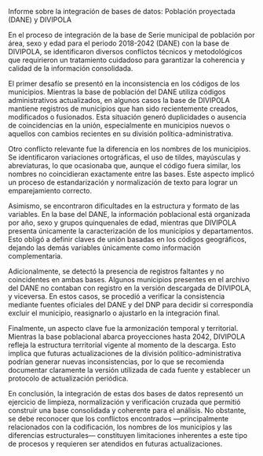 Informe sobre la integración de bases de datos: Población proyectada (DANE) y DIVIPOLA

En el proceso de integración de la base de Serie municipal de población por área, sexo y edad para el periodo 2018-2042 (DANE) con la base de DIVIPOLA, se identificaron diversos conflictos técnicos y metodológicos que requirieron un tratamiento cuidadoso para garantizar la coherencia y calidad de la información consolidada.

El primer desafío se presentó en la inconsistencia en los códigos de los municipios. Mientras la base de población del DANE utiliza códigos administrativos actualizados, en algunos casos la base de DIVIPOLA mantiene registros de municipios que han sido recientemente creados, modificados o fusionados. Esta situación generó duplicidades o ausencia de coincidencias en la unión, especialmente en municipios nuevos o aquellos con cambios recientes en su división política-administrativa.

Otro conflicto relevante fue la diferencia en los nombres de los municipios. Se identificaron variaciones ortográficas, el uso de tildes, mayúsculas y abreviaturas, lo que ocasionaba que, aunque el código fuera similar, los nombres no coincidieran exactamente entre las bases. Este aspecto implicó un proceso de estandarización y normalización de texto para lograr un emparejamiento correcto.

Asimismo, se encontraron dificultades en la estructura y formato de las variables. En la base del DANE, la información poblacional está organizada por año, sexo y grupos quinquenales de edad, mientras que DIVIPOLA presenta únicamente la caracterización de los municipios y departamentos. Esto obligó a definir claves de unión basadas en los códigos geográficos, dejando las demás variables únicamente como información complementaria.

Adicionalmente, se detectó la presencia de registros faltantes y no coincidentes en ambas bases. Algunos municipios presentes en el archivo del DANE no contaban con registro en la versión descargada de DIVIPOLA, y viceversa. En estos casos, se procedió a verificar la consistencia mediante fuentes oficiales del DANE y del DNP para decidir si correspondía excluir el municipio, reasignarlo o ajustarlo en la integración final.

Finalmente, un aspecto clave fue la armonización temporal y territorial. Mientras la base poblacional abarca proyecciones hasta 2042, DIVIPOLA refleja la estructura territorial vigente al momento de la descarga. Esto implica que futuras actualizaciones de la división político-administrativa podrían generar nuevas inconsistencias, por lo que se recomienda documentar claramente la versión utilizada de cada fuente y establecer un protocolo de actualización periódica.

En conclusión, la integración de estas dos bases de datos representó un ejercicio de limpieza, normalización y verificación cruzada que permitió construir una base consolidada y coherente para el análisis. No obstante, se debe reconocer que los conflictos encontrados —principalmente relacionados con la codificación, los nombres de los municipios y las diferencias estructurales— constituyen limitaciones inherentes a este tipo de procesos y requieren ser atendidos en futuras actualizaciones.

